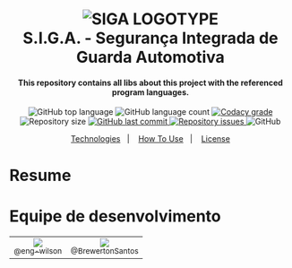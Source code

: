 
<h1 align="center">
    <img alt="SIGA LOGOTYPE" src="https://i.imgur.com/ZuNXLU8.png" />
    <br>
    S.I.G.A. - Segurança Integrada de Guarda Automotiva
</h1>

<h4 align="center">
  This repository contains all libs about this project with the referenced program languages.
</h4>
<p align="center">
  <img alt="GitHub top language" src="https://img.shields.io/github/languages/top/siga-80k/SIGA-Libs">

  <img alt="GitHub language count" src="https://img.shields.io/github/languages/count/siga-80k/SIGA-Libs.svg">

  <a href="https://www.codacy.com/app/BrewertonSantos/SIGA-Libs?utm_source=github.com&amp;utm_medium=referral&amp;utm_content=BrewertonSantos/SIGA-Libs&amp;utm_campaign=Badge_Grade">
    <img alt="Codacy grade" src="https://api.codacy.com/project/badge/Grade/430e60f15a4c484898f4cac9408ce90b">
  </a>

  <img alt="Repository size" src="https://img.shields.io/github/repo-size/BrewertonSantos/SIGA-Libs.svg">
  <a href="https://github.com/BrewertonSantos/SIGA-Libs/commits/master">
    <img alt="GitHub last commit" src="https://img.shields.io/github/last-commit/BrewertonSantos/SIGA-Libs.svg">
  </a>

  <a href="https://github.com/BrewertonSantos/SIGA-Libs">
    <img alt="Repository issues" src="https://img.shields.io/github/issues/BrewertonSantos/SIGA-Libs.svg">
  </a>

  <img alt="GitHub" src="https://img.shields.io/github/license/BrewertonSantos/SIGA-Libs.svg">
  </p>

  <p align="center">
    <a href="#rocket-technologies">Technologies</a>&nbsp;&nbsp;&nbsp;|&nbsp;&nbsp;&nbsp;
    <a href="#information_source-how-to-use">How To Use</a>&nbsp;&nbsp;&nbsp;|&nbsp;&nbsp;&nbsp;
    <a href="#memo-license">License</a>
  </p>


# Resume


# Equipe de desenvolvimento
<table>
    <tr>
        <td style="text-align:center">
            <a href="https://github.com/eng-wilson" target="blank" rel="noopener"><img src="https://avatars2.githubusercontent.com/u/39011719?s=115&u=e8f21d6f29b423d99478af447fb7148ea1f47870&v=4"><br><sub>@eng-wilson</sub></a>
        </td>
        <td style="text-align:center">
            <a href="https://github.com/BrewertonSantos" target="blank" rel="noopener"><img src="https://avatars2.githubusercontent.com/u/55927647?s=115&u=fdd724c245678796918063eb59d9e60be52f6e54&v=4"><br><sub>@BrewertonSantos</sub></a>
        </td>
    </tr>
</table>
